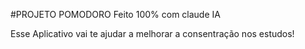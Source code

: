 #PROJETO POMODORO
  Feito 100% com claude IA

  Esse Aplicativo vai te ajudar a melhorar a consentração nos estudos!

